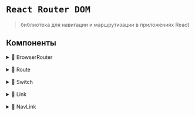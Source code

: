 # `React Router DOM`
> библиотека для навигации и маршрутизации в приложениях React

## Компоненты
<details>
<summary>🔹 BrowserRouter</summary>
    
<br>

```sh
Оборачивает приложение, предоставляя маршрутизацию на стороне клиента
```
</details>

<br>

<details>
<summary>🔹 Route</summary>
    
<br>

```sh
Определяет путь и соответствующий компонент для отображенияа
```
</details>

<br>

<details>
<summary>🔹 Switch</summary>
    
<br>

```sh
Оборачивает несколько <Route> и отображает только первый, который соответствует текущему URL
```
</details>

<br>

<details>
<summary>🔹 Link</summary>
    
<br>
      
```sh
Создает ссылку на другой маршрут
```
</details>

<br>

<details>
<summary>🔹 NavLink</summary>
    
<br>
      
```sh
Аналог <Link>, но позволяет добавлять стили или классы активности для активного маршрута
```
</details>

